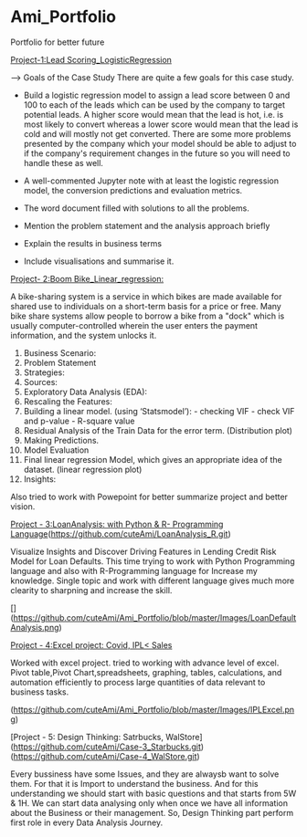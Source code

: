 # Ami_Portfolio
Portfolio for better future

[Project-1:Lead Scoring_LogisticRegression](https://github.com/cuteAmi/LeadScore_logisticReg.git)

--> Goals of the Case Study
There are quite a few goals for this case study.

- Build a logistic regression model to assign a lead score between 0 and 100 to each of the leads which can be used by the company to target potential leads. A higher score would mean that the lead is hot, i.e. is most likely to convert whereas a lower score would mean that the lead is cold and will mostly not get converted.
There are some more problems presented by the company which your model should be able to adjust to if the company's requirement changes in the future so you will need to handle these as well.

- A well-commented Jupyter note with at least the logistic regression model, the conversion predictions and evaluation metrics.
- The word document filled with solutions to all the problems.
- Mention the problem statement and the analysis approach briefly
- Explain the results in business terms
- Include visualisations and summarise it.

[](https://github.com/cuteAmi/Ami_Portfolio/blob/master/Images/Lead_Score_top.png)

[Project- 2:Boom Bike_Linear_regression:](https://github.com/cuteAmi/BoomBikes_Linear.git)

A bike-sharing system is a service in which bikes are made available for shared use to individuals on a short-term basis for a price or free. Many bike share systems allow people to borrow a bike from a "dock" which is usually computer-controlled wherein the user enters the payment information, and the system unlocks it.

1)	Business Scenario:
2)	Problem Statement
3)  Strategies:
4)  Sources:
5)  Exploratory Data Analysis (EDA):
6) 	Rescaling the Features:
7)  Building a linear model. (using ‘Statsmodel’):
        - checking VIF
        - check VIF and p-value
        - R-square value
8)  Residual Analysis of the Train Data for the error term. (Distribution plot)
9)  Making Predictions.
10)	Model Evaluation 
11)	Final linear regression Model, which gives an appropriate idea of the dataset. (linear regression plot) 
12) Insights:

 Also tried to work with Powepoint for better summarize project and better vision.

 [Project - 3:LoanAnalysis: with Python & R- Programming Language](https://github.com/cuteAmi/LoanAnalysis_Py.git)(https://github.com/cuteAmi/LoanAnalysis_R.git)
 
 Visualize Insights and Discover Driving Features in Lending Credit Risk Model for Loan Defaults. 
 This time trying to work with Python Programming language and also with R-Programming language for Increase my knowledge.
 Single topic and work with different language gives much more clearity to sharpning and increase the skill.
 
 [] (https://github.com/cuteAmi/Ami_Portfolio/blob/master/Images/LoanDefaultAnalysis.png)
 
 [Project - 4:Excel project: Covid, IPL< Sales](https://github.com/cuteAmi/Statistics_Excel.git)
 
 Worked with excel project.
 tried to working with advance level of excel. 
 Pivot table,Pivot Chart,spreadsheets, graphing, tables, calculations, and automation efficiently to process large quantities of data relevant to business tasks.
 
 [](https://github.com/cuteAmi/Ami_Portfolio/blob/master/Images/SalesExcel.png)(https://github.com/cuteAmi/Ami_Portfolio/blob/master/Images/IPLExcel.png)
 
 [Project - 5: Design Thinking: Satrbucks, WalStore] (https://github.com/cuteAmi/Case-3_Starbucks.git)(https://github.com/cuteAmi/Case-4_WalStore.git)
 
 Every bussiness have some Issues, and they are alwaysb want to solve them.
 For that it is Import to understand the business.
 And for this understanding we should start with basic questions and that starts from 5W & 1H.
 We can start data analysing only when once we have all information about the Business or their management.
 So, Design Thinking part perform first role in every Data Analysis Journey.
 

 


